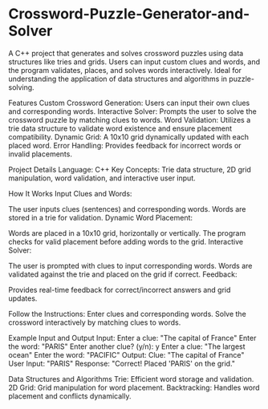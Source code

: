# Crossword-Puzzle-Generator-and-Solver
A C++ project that generates and solves crossword puzzles using data structures like tries and grids. Users can input custom clues and words, and the program validates, places, and solves words interactively. Ideal for understanding the application of data structures and algorithms in puzzle-solving.


Features
Custom Crossword Generation: Users can input their own clues and corresponding words.
Interactive Solver: Prompts the user to solve the crossword puzzle by matching clues to words.
Word Validation: Utilizes a trie data structure to validate word existence and ensure placement compatibility.
Dynamic Grid: A 10x10 grid dynamically updated with each placed word.
Error Handling: Provides feedback for incorrect words or invalid placements.



Project Details
Language: C++
Key Concepts: Trie data structure, 2D grid manipulation, word validation, and interactive user input.



How It Works
Input Clues and Words:

The user inputs clues (sentences) and corresponding words.
Words are stored in a trie for validation.
Dynamic Word Placement:

Words are placed in a 10x10 grid, horizontally or vertically.
The program checks for valid placement before adding words to the grid.
Interactive Solver:

The user is prompted with clues to input corresponding words.
Words are validated against the trie and placed on the grid if correct.
Feedback:

Provides real-time feedback for correct/incorrect answers and grid updates.

Follow the Instructions:
Enter clues and corresponding words.
Solve the crossword interactively by matching clues to words.


Example Input and Output
Input:
Enter a clue: "The capital of France"
Enter the word: "PARIS"
Enter another clue? (y/n): y
Enter a clue: "The largest ocean"
Enter the word: "PACIFIC"
Output:
Clue: "The capital of France"
User Input: "PARIS"
Response: "Correct! Placed 'PARIS' on the grid."



Data Structures and Algorithms
Trie: Efficient word storage and validation.
2D Grid: Grid manipulation for word placement.
Backtracking: Handles word placement and conflicts dynamically.





